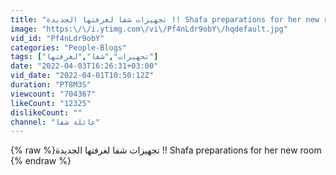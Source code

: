 ```yaml
---
title: "تجهيزات شفا لغرفتها الجديدة !! Shafa preparations for her new room"
image: "https:\/\/i.ytimg.com\/vi\/Pf4nLdr9obY\/hqdefault.jpg"
vid_id: "Pf4nLdr9obY"
categories: "People-Blogs"
tags: ["تجهيزات","شفا","لغرفتها"]
date: "2022-04-03T16:26:31+03:00"
vid_date: "2022-04-01T10:50:12Z"
duration: "PT8M3S"
viewcount: "704367"
likeCount: "12325"
dislikeCount: ""
channel: "عائلة شفا"
---
```

{% raw %}تجهيزات شفا لغرفتها الجديدة !! Shafa preparations for her new room {% endraw %}
